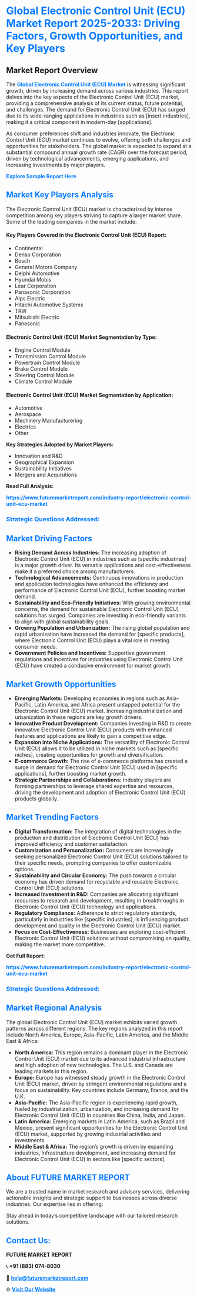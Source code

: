 <h1 style="color: #007BFF;">Global Electronic Control Unit (ECU) Market Report 2025-2033: Driving Factors, Growth Opportunities, and Key Players</h1>

<section id="overview">
<h2>Market Report Overview</h2>
<p>The <a href="https://www.futuremarketreport.com/industry-report/electronic-control-unit-ecu-market" style="color: #007BFF; text-decoration: none;"><strong>Global Electronic Control Unit (ECU) Market</strong></a> is witnessing significant growth, driven by increasing demand across various industries. This report delves into the key aspects of the Electronic Control Unit (ECU) market, providing a comprehensive analysis of its current status, future potential, and challenges. The demand for Electronic Control Unit (ECU) has surged due to its wide-ranging applications in industries such as [insert industries], making it a critical component in modern-day [applications].</p>
<p>As consumer preferences shift and industries innovate, the Electronic Control Unit (ECU) market continues to evolve, offering both challenges and opportunities for stakeholders. The global market is expected to expand at a substantial compound annual growth rate (CAGR) over the forecast period, driven by technological advancements, emerging applications, and increasing investments by major players.</p>
</section>

<section id="overview">
<p><a href="https://www.futuremarketreport.com/request-sample/reportId=58386" style="color: #007BFF; text-decoration: none;"><strong>Explore Sample Report Here</strong></a></p>
</section>

<section id="key-players">
<h2 style="color: #007BFF;">Market Key Players Analysis</h2>
<p>The Electronic Control Unit (ECU) market is characterized by intense competition among key players striving to capture a larger market share. Some of the leading companies in the market include:</p>
<h4>Key Players Covered in the Electronic Control Unit (ECU) Report:</h4>
<ul><li>Continental</li><li>Denso Corporation</li><li>Bosch</li><li>General Motors Company</li><li>Delphi Automotive</li><li>Hyundai Mobis</li><li>Lear Corporation</li><li>Panasonic Corporation</li><li>Alps Electric</li><li>Hitachi Automotive Systems</li><li>TRW</li><li>Mitsubishi Electric</li><li>Panasonic</li></ul>
<h4>Electronic Control Unit (ECU) Market Segmentation by Type:</h4>
<ul><li>Engine Control Module</li><li>Transmission Control Module</li><li>Powertrain Control Module</li><li>Brake Control Module</li><li>Steering Control Module</li><li>Climate Control Module</li></ul>

<h4>Electronic Control Unit (ECU) Market Segmentation by Application:</h4>
<ul><li>Automotive</li><li>Aerospace</li><li>Mechinery Manufacturering</li><li>Electrics</li><li>Other</li></ul>
<p><strong>Key Strategies Adopted by Market Players:</strong></p>
<ul>
<li>Innovation and R&D</li>
<li>Geographical Expansion</li>
<li>Sustainability Initiatives</li>
<li>Mergers and Acquisitions</li>
</ul>
</section>

<section>
<p><strong>Read Full Analysis: </strong></p><a href="https://www.futuremarketreport.com/industry-report/electronic-control-unit-ecu-market" style="color: #007BFF; text-decoration: none;"><strong>https://www.futuremarketreport.com/industry-report/electronic-control-unit-ecu-market</strong></a>
<h3 style="color: #007BFF;">Strategic Questions Addressed:</h3>
</section>

<section id="driving-factors">
<h2 style="color: #007BFF;">Market Driving Factors</h2>
<ul>
<li><strong>Rising Demand Across Industries:</strong> The increasing adoption of Electronic Control Unit (ECU) in industries such as [specific industries] is a major growth driver. Its versatile applications and cost-effectiveness make it a preferred choice among manufacturers.</li>
<li><strong>Technological Advancements:</strong> Continuous innovations in production and application technologies have enhanced the efficiency and performance of Electronic Control Unit (ECU), further boosting market demand.</li>
<li><strong>Sustainability and Eco-Friendly Initiatives:</strong> With growing environmental concerns, the demand for sustainable Electronic Control Unit (ECU) solutions has surged. Companies are investing in eco-friendly variants to align with global sustainability goals.</li>
<li><strong>Growing Population and Urbanization:</strong> The rising global population and rapid urbanization have increased the demand for [specific products], where Electronic Control Unit (ECU) plays a vital role in meeting consumer needs.</li>
<li><strong>Government Policies and Incentives:</strong> Supportive government regulations and incentives for industries using Electronic Control Unit (ECU) have created a conducive environment for market growth.</li>
</ul>
</section>

<section id="growth-opportunities">
<h2 style="color: #007BFF;">Market Growth Opportunities</h2>
<ul>
<li><strong>Emerging Markets:</strong> Developing economies in regions such as Asia-Pacific, Latin America, and Africa present untapped potential for the Electronic Control Unit (ECU) market. Increasing industrialization and urbanization in these regions are key growth drivers.</li>
<li><strong>Innovative Product Development:</strong> Companies investing in R&D to create innovative Electronic Control Unit (ECU) products with enhanced features and applications are likely to gain a competitive edge.</li>
<li><strong>Expansion into Niche Applications:</strong> The versatility of Electronic Control Unit (ECU) allows it to be utilized in niche markets such as [specific niches], creating opportunities for growth and diversification.</li>
<li><strong>E-commerce Growth:</strong> The rise of e-commerce platforms has created a surge in demand for Electronic Control Unit (ECU) used in [specific applications], further boosting market growth.</li>
<li><strong>Strategic Partnerships and Collaborations:</strong> Industry players are forming partnerships to leverage shared expertise and resources, driving the development and adoption of Electronic Control Unit (ECU) products globally.</li>
</ul>
</section>

<section id="trending-factors">
<h2 style="color: #007BFF;">Market Trending Factors</h2>
<ul>
<li><strong>Digital Transformation:</strong> The integration of digital technologies in the production and distribution of Electronic Control Unit (ECU) has improved efficiency and customer satisfaction.</li>
<li><strong>Customization and Personalization:</strong> Consumers are increasingly seeking personalized Electronic Control Unit (ECU) solutions tailored to their specific needs, prompting companies to offer customizable options.</li>
<li><strong>Sustainability and Circular Economy:</strong> The push towards a circular economy has driven demand for recyclable and reusable Electronic Control Unit (ECU) solutions.</li>
<li><strong>Increased Investment in R&D:</strong> Companies are allocating significant resources to research and development, resulting in breakthroughs in Electronic Control Unit (ECU) technology and applications.</li>
<li><strong>Regulatory Compliance:</strong> Adherence to strict regulatory standards, particularly in industries like [specific industries], is influencing product development and quality in the Electronic Control Unit (ECU) market.</li>
<li><strong>Focus on Cost-Effectiveness:</strong> Businesses are exploring cost-efficient Electronic Control Unit (ECU) solutions without compromising on quality, making the market more competitive.</li>
</ul>
</section>

<section>
<p><strong>Get Full Report: </strong></p><a href="https://www.futuremarketreport.com/industry-report/electronic-control-unit-ecu-market" style="color: #007BFF; text-decoration: none;"><strong>https://www.futuremarketreport.com/industry-report/electronic-control-unit-ecu-market</strong></a>
<h3 style="color: #007BFF;">Strategic Questions Addressed:</h3>
</section>


<section id="regional-analysis">
<h2 style="color: #007BFF;">Market Regional Analysis</h2>
<p>The global Electronic Control Unit (ECU) market exhibits varied growth patterns across different regions. The key regions analyzed in this report include North America, Europe, Asia-Pacific, Latin America, and the Middle East & Africa:</p>
<ul>
<li><strong>North America:</strong> This region remains a dominant player in the Electronic Control Unit (ECU) market due to its advanced industrial infrastructure and high adoption of new technologies. The U.S. and Canada are leading markets in this region.</li>
<li><strong>Europe:</strong> Europe has witnessed steady growth in the Electronic Control Unit (ECU) market, driven by stringent environmental regulations and a focus on sustainability. Key countries include Germany, France, and the U.K.</li>
<li><strong>Asia-Pacific:</strong> The Asia-Pacific region is experiencing rapid growth, fueled by industrialization, urbanization, and increasing demand for Electronic Control Unit (ECU) in countries like China, India, and Japan.</li>
<li><strong>Latin America:</strong> Emerging markets in Latin America, such as Brazil and Mexico, present significant opportunities for the Electronic Control Unit (ECU) market, supported by growing industrial activities and investments.</li>
<li><strong>Middle East & Africa:</strong> The region’s growth is driven by expanding industries, infrastructure development, and increasing demand for Electronic Control Unit (ECU) in sectors like [specific sectors].</li>
</ul>
</section>

<footer>
<h2 style="color: #007BFF;">About FUTURE MARKET REPORT</h2>
<p>We are a trusted name in market research and advisory services, delivering actionable insights and strategic support to businesses across diverse industries. Our expertise lies in offering:</p>

<p>Stay ahead in today’s competitive landscape with our tailored research solutions.</p>

<h2 style="color: #007BFF;">Contact Us:</h2>
<p><strong>FUTURE MARKET REPORT</strong></p>
<p>📞 <strong>+91 (883) 074-8030</strong></p>
<p>📧 <strong><a href="mailto:help@futuremarketreport.com" style="color: #007BFF;">help@futuremarketreport.com</a></strong></p>
<p>🌐 <strong><a href="https://www.futuremarketreport.com/" style="color: #007BFF;">Visit Our Website</a></strong></p>
</footer>